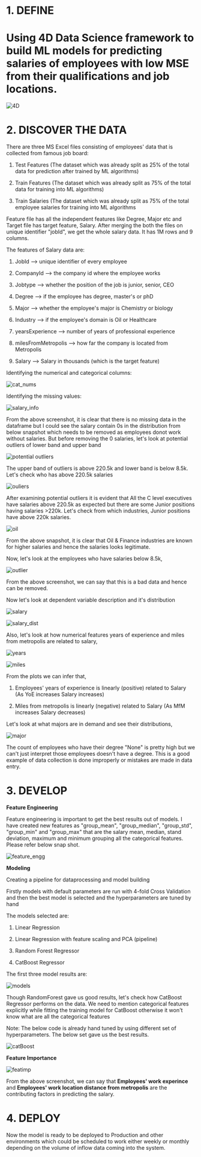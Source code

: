 # 1. DEFINE
# Using 4D Data Science framework to build ML models for predicting salaries of employees with low MSE from their qualifications and job locations.

![4D](https://user-images.githubusercontent.com/56169217/74596378-0c0d7d00-5014-11ea-96e7-99a717063311.png)

 
# 2. DISCOVER THE DATA
  
There are three MS Excel files consisting of employees' data that is collected from famous job board:

1. Test Features (The dataset which was already split as 25% of the total data for prediction after trained by ML algorithms)

2. Train Features (The dataset which was already split as 75% of the total data for training into ML algorithms)

3. Train Salaries (The dataset which was already split as 75% of the total employee salaries for training into ML algorithms  


Feature file has all the independent features like Degree, Major etc and Target file has target feature, Salary. After merging the both the files on unique identifier "jobId", we get the whole salary data. It has 1M rows and 9 columns.
  
  The features of Salary data are:
  
  1. JobId --> unique identifier of every employee
  
  2. CompanyId --> the company id where the employee works
  
  3. Jobtype --> whether the position of the job is junior, senior, CEO
  
  4. Degree --> if the employee has degree, master's or phD
  
  5. Major --> whether the employee's major is Chemistry or biology
  
  6. Industry --> if the employee's domain is Oil or Healthcare
  
  7. yearsExperience --> number of years of professional experience
  
  8. milesFromMetropolis --> how far the company is located from Metropolis
  
  9. Salary --> Salary in thousands (which is the target feature)
  
 Identifying the numerical and categorical columns:
  
  ![cat_nums](https://user-images.githubusercontent.com/56169217/74597275-05860200-5022-11ea-8acf-3cf206880177.PNG)
  
 Identifying the missing values:

  ![salary_info](https://user-images.githubusercontent.com/56169217/74596533-4415bf80-5016-11ea-89ca-ae7f8db72f25.PNG)
  
 From the above screenshot, it is clear that there is no missing data in the dataframe but I could see the salary contain 0s in the       distribution from below snapshot which needs to be removed as employees donot work without salaries. But before removing the 0           salaries, let's look at potential outliers of lower band and upper band      
  
  ![potential outliers](https://user-images.githubusercontent.com/56169217/75195088-e886b880-571e-11ea-8b98-83866d53c870.PNG)

The upper band of outliers is above 220.5k and lower band is below 8.5k. Let's check who has above 220.5k salaries
  
  ![ouliers](https://user-images.githubusercontent.com/56169217/75193240-69dc4c00-571b-11ea-9271-61b3020da34e.PNG)

  After examining potential outliers it is evident that All the C level executives have salaries above 220.5k as expected but there are some Junior positions having salaries >220k. Let's check from which industries, Junior positions have above 220k salaries.
  
  ![oil](https://user-images.githubusercontent.com/56169217/75193458-ec650b80-571b-11ea-96c7-3b31254d2d4b.PNG)
  
  From the above snapshot, it is clear that Oil & Finance industries are known for higher salaries and hence the salaries looks legitimate.
  
  Now, let's look at the employees who have salaries below 8.5k, 
    
  ![outlier](https://user-images.githubusercontent.com/56169217/74597555-df169580-5026-11ea-8467-5779feadb659.PNG)
  
  From the above screenshot, we can say that this is a bad data and hence can be removed.
  
   Now let's look at dependent variable description and it's distribution
  
  ![salary](https://user-images.githubusercontent.com/56169217/74597323-43cff100-5023-11ea-871f-1013633d3403.PNG)
  
  ![salary_dist](https://user-images.githubusercontent.com/56169217/74597324-46324b00-5023-11ea-8c49-a29d3d0a7641.PNG)

  Also, let's look at how numerical features years of experience and miles from metropolis are related to salary,
  
  ![years](https://user-images.githubusercontent.com/56169217/74597560-e8076700-5026-11ea-99e4-3d35e25c7264.PNG)
  
  ![miles](https://user-images.githubusercontent.com/56169217/74597569-23099a80-5027-11ea-9863-03dbaf340baa.PNG)

  From the plots we can infer that,
  
  1. Employees' years of experience is linearly (positive) related to Salary (As YoE increases Salary increases) 
  
  2. Miles from metropolis is linearly (negative) related to Salary (As MfM increases Salary decreases)

  Let's look at what majors are in demand and see their distributions,
  
  ![major](https://user-images.githubusercontent.com/56169217/74597593-96131100-5027-11ea-89ba-7aad2b631bb4.PNG)
  
  The count of employees who have their degree "None" is pretty high but we can't just interpret those employees doesn't have a degree.   This is a good example of data collection is done improperly or mistakes are made in data entry.
  
  # 3. DEVELOP
  
  **Feature Engineering**
  
  Feature engineering is important to get the best results out of models. I have created new features as "group_mean", "group_median",     "group_std", "group_min" and "group_max" that are the salary mean, median, stand deviation, maximum and minimum grouping all the         categorical features. Please refer below snap shot.
  
  ![feature_engg](https://user-images.githubusercontent.com/56169217/74597664-6a445b00-5028-11ea-8d79-cbb411c710d0.PNG)
  
  **Modeling**
  
  Creating a pipeline for dataprocessing and model building

  Firstly models with default parameters are run with 4-fold Cross Validation and then the best model is selected and the hyperparameters are tuned by hand

  The models selected are:

  1. Linear Regression

  2. Linear Regression with feature scaling and PCA (pipeline)

  3. Random Forest Regressor

  4. CatBoost Regressor
  
  The first three model results are:
  
  ![models](https://user-images.githubusercontent.com/56169217/74597760-28b4af80-502a-11ea-9b44-ca1ec5e90283.PNG)
  
  Though RandomForest gave us good results, let's check how CatBoost Regressor performs on the data. We need to mention categorical    features explicitly while fitting the training model for CatBoost otherwise it won't know what are all the categorical features

Note: The below code is already hand tuned by using different set of hyperparameters. The below set gave us the best results.

![catBoost](https://user-images.githubusercontent.com/56169217/74597764-2f432700-502a-11ea-87f1-27962029bb9a.PNG)

**Feature Importance**

![featimp](https://user-images.githubusercontent.com/56169217/75199464-c85bf700-5728-11ea-82a1-0c05aba24e70.PNG)

From the above screenshot, we can say that **Employees' work experince** and **Employees' work location distance from metropolis** are the contributing factors in predicting the salary.

# 4. DEPLOY

Now the model is ready to be deployed to Production and other environments which could be scheduled to work either weekly or monthly depending on the volume of inflow data coming into the system.

  
  

  




